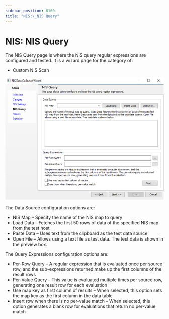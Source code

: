 ```yaml
---
sidebar_position: 6160
title: "NIS:\_NIS Query"
---
```


# NIS: NIS Query

The NIS Query page is where the NIS query regular expressions are configured and tested. It is a wizard page for the category of:

* Custom NIS Scan

![NIS Data Collector Wizard NIS Query page](../../../../../../../static/images/AccessAnalyzer_12.0/Content/Resources/Images/EnterpriseAuditor/Admin/DataCollector/NIS/Query.png "NIS Data Collector Wizard NIS Query page")

The Data Source configuration options are:

* NIS Map – Specify the name of the NIS map to query
* Load Data – Fetches the first 50 rows of data of the specified NIS map from the test host
* Paste Data – Uses text from the clipboard as the test data source
* Open File – Allows using a text file as test data. The test data is shown in the preview box.

The Query Expressions configuration options are:

* Per-Row Query – A regular expression that is evaluated once per source row, and the sub-expressions returned make up the first columns of the result rows
* Per-Value Query – This value is evaluated multiple times per source row, generating one result row for each evaluation
* Use map key as first column of results – When selected, this option sets the map key as the first column in the data table
* Insert row when there is no per-value match – When selected, this option generates a blank row for evaluations that return no per-value match